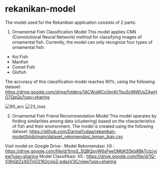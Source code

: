 # rekanikan-model
The model used for the RekanIkan application consists of 2 parts:

1. Ornamental Fish Classification Model
This model applies CNN (Convolutional Neural Network) method for classifying images of ornamental fish. Currently, the model can only recognize four types of ornamental fish:
- Koi Fish
- Manfish
- Comet Fish
- Glofish
  
The accuracy of this classification model reaches 90%, using the following dataset: https://drive.google.com/drive/folders/1ACWuMCc0erdVTqu5ctNWUsZ4wHO7QqQu?usp=sharing

![90_acc](https://github.com/DarmaYudaa/rekanikan-model/assets/89464578/a7fdddb2-29c5-40cb-b5f9-fd3cfd0931c1)
![23_loss](https://github.com/DarmaYudaa/rekanikan-model/assets/89464578/526cd44c-6c93-46f2-b2a5-306f79533d07)

2. Ornamental Fish Friend Recommendation Model
This model operates by finding similarities among data (clustering) based on the characteristics of fish and their environment. The model is created using the following dataset:
https://github.com/DarmaYudaa/rekanikan-model/blob/main/dataset_rekomendasi_teman_ikan.csv

Visit model on Google Drive : 
Model Rekomendasi .h5  : https://drive.google.com/file/d/1tnpS_SQBQpvW6sFeeOMbKS5kb8BkTcIz/view?usp=sharing
Model Classifikasi .h5 : https://drive.google.com/file/d/1Q-Vi9nQtZxXGTnO2182cxipZ-pdaxV3C/view?usp=sharing
